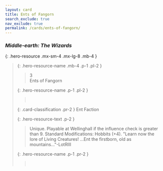 ```yaml
---
layout: card
title: Ents of Fangorn
search_exclude: true
nav_exclude: true
permalink: /cards/ents-of-fangorn/
---
```


### _Middle-earth: The Wizards_

{: .hero-resource .mx-sm-4 .mx-lg-8 .mb-4 }
> {: .hero-resource-name .mb-4 .p-1 .pl-2 }
> > <div class="card-mp">3</div>
> > <div class="card-name">Ents of Fangorn</div>
>
> {: .hero-resource-name .p-1 .pl-2 }
> > &nbsp;
>
> {: .card-classification .pr-2 }
> Ent Faction
>
> {: .hero-resource-text .p-2 }
> > Unique. Playable at Wellinghall if the influence check is greater than 9.  Standard Modifications: Hobbits (+4).  "Learn now the lore of Living Creatures! ...Ent the firstborn, old as mountains..."-LotRIII 
> 
> {: .hero-resource-name .p-1 .pr-2 }
> > <div class="card-shield"></div>
> > <div class="card-corruption">&nbsp;</div>
